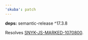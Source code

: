 ```yaml
---
'skuba': patch
---
```


**deps:** semantic-release ^17.3.8

Resolves [SNYK-JS-MARKED-1070800](https://app.snyk.io/vuln/SNYK-JS-MARKED-1070800).
